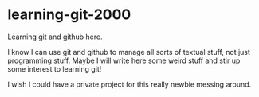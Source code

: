 # learning-git-2000
Learning git and github here. 

  I know I can use git and github to manage all sorts of textual stuff, not just programming stuff. 
  Maybe I will write here some weird stuff and stir up some interest to learning git!
  
  I wish I could have a private project for this really newbie messing around.
  
  
